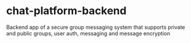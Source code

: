 # chat-platform-backend
Backend app of a secure group messaging system that supports private and public groups, user auth, messaging and message encryption
